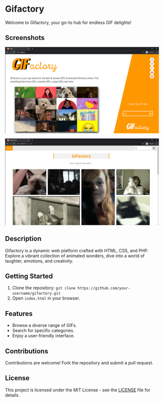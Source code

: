 # Gifactory

Welcome to Gifactory, your go-to hub for endless GIF delights!

## Screenshots

![Screenshot 1](screenshot1.png)

![Screenshot 2](screenshot2.png)

## Description

Gifactory is a dynamic web platform crafted with HTML, CSS, and PHP. Explore a vibrant collection of animated wonders, dive into a world of laughter, emotions, and creativity.

## Getting Started

1. Clone the repository: `git clone https://github.com/your-username/gifactory.git`
2. Open `index.html` in your browser.

## Features

- Browse a diverse range of GIFs.
- Search for specific categories.
- Enjoy a user-friendly interface.

## Contributions

Contributions are welcome! Fork the repository and submit a pull request.

## License

This project is licensed under the MIT License - see the [LICENSE](LICENSE) file for details.
